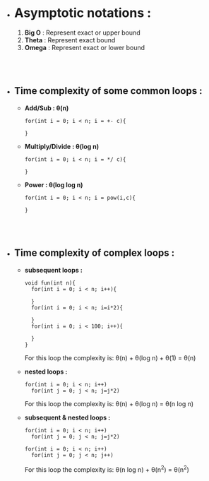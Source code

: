- # Asymptotic notations :

  1. <strong>Big O</strong> : Represent exact or upper bound
  2. <strong>Theta</strong> : Represent exact bound
  3. <strong>Omega</strong> : Represent exact or lower bound

<br></br>

- ## Time complexity of some common loops :

  - <strong>
      Add/Sub : &#952;(n)
    </strong>

    ```
    for(int i = 0; i < n; i = +- c){

    }
    ```

  - <strong>
      Multiply/Divide : &#952;(log n)
    </strong>

    ```
    for(int i = 0; i < n; i = */ c){

    }
    ```

  - <strong>
      Power : &#952;(log log n)
    </strong>

    ```
    for(int i = 0; i < n; i = pow(i,c){

    }
    ```

<br></br>

- ## Time complexity of complex loops :

  - <strong>
      subsequent loops : 
    </strong>

    ```
    void fun(int n){
      for(int i = 0; i < n; i++){

      }
      for(int i = 0; i < n; i=i*2){

      }
      for(int i = 0; i < 100; i++){

      }
    }
    ```

    For this loop the complexity is: &#952;(n) + &#952;(log n) + &#952;(1) = &#952;(n)

  - <strong>
      nested loops :
    </strong>

    ```
    for(int i = 0; i < n; i++)
      for(int j = 0; j < n; j=j*2)
    ```

    For this loop the complexity is: &#952;(n) + &#952;(log n) = &#952;(n log n)

  - <strong>
      subsequent & nested loops :
    </strong>

    ```
    for(int i = 0; i < n; i++)
      for(int j = 0; j < n; j=j*2)

    for(int i = 0; i < n; i++)
      for(int j = 0; j < n; j++)
    ```

    For this loop the complexity is: &#952;(n log n) + &#952;(n<sup>2</sup>) = &#952;(n<sup>2</sup>)
